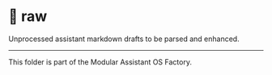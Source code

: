 # 📂 raw

Unprocessed assistant markdown drafts to be parsed and enhanced.

---

This folder is part of the Modular Assistant OS Factory.